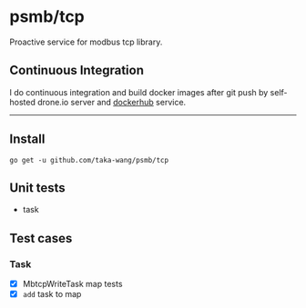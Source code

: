 # psmb/tcp

Proactive service for modbus tcp library.

## Continuous Integration

I do continuous integration and build docker images after git push by self-hosted drone.io server and [dockerhub]((https://hub.docker.com/r/takawang/c-modbus-slave/)) service.

---

## Install

```
go get -u github.com/taka-wang/psmb/tcp
```


## Unit tests

- task

## Test cases

### Task

- [x] MbtcpWriteTask map tests
- [x] `add` task to map
